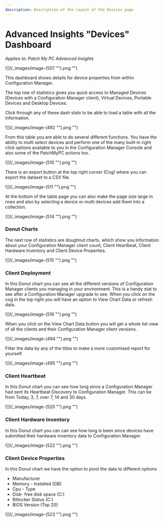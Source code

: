 ```yaml
---
description: Description of the layout of the Devices page
---
```


# Advanced Insights "Devices" Dashboard

_Applies to: Patch My PC Advanced Insights_

![](/_images/image-(507 "").png "")

This dashboard shows details for device properties from within Configuration Manager.

The top row of statistics gives you quick access to Managed Devices (Devices with a Configuration Manager client), Virtual Devices, Portable Devices and Desktop Devices.

Click through any of these dash stats to be able to load a table with all the information.

![](/_images/image-(492 "").png "")

From this table you are able to do several different functions.  You have the ability to multi select devices and perform one of the many built-in right click options available to you in the Configuration Manager Console and also some of the PatchMyPC actions too.

![](/_images/image-(510 "").png "")

There is an export button at the top right corner (Cog) where you can export the dataset to a CSV file.

![](/_images/image-(511 "").png "")

At the bottom of the table page you can also make the page size large in rows and also by selecting a device or multi devices add them into a collection.

![](/_images/image-(514 "").png "")

### Donut Charts

The next row of statistics are doughnut charts, which show you information about your Configuration Manager client count, Client Heartbeat, Client Hardware Inventory and Client Device Properties.

![](/_images/image-(515 "").png "")

### Client Deployment

In this Donut chart you can see all the different versions of Configuration Manager clients you managing in your environment.  This is a handy stat to see after a Configuration Manager upgrade to see.  When you click on the cog in the top right you will have an option to View Chart Data or refresh data.

![](/_images/image-(516 "").png "")

When you click on the View Chart Data button you will get a whole list view of all the clients and their Configuration Manager client versions.

![](/_images/image-(494 "").png "")

Filter the data by any of the titles to make a more customised report for yourself.

![](/_images/image-(495 "").png "")

### Client Heartbeat&#x20;

In this Donut chart you can see how long since a Configuration Manager had sent its Heartbeat Discovery to Configuration Manager.  This can be from Today, 3, 7, over 7, 14 and 30 days.

![](/_images/image-(520 "").png "")

### Client Hardware Inventory

In this Donut chart you can can see how long is been since devices have submitted their hardware inventory data to Configuration Manager.

![](/_images/image-(522 "").png "")

### Client Device Properties

In this Donut chart we have the option to pivot the data to different options

* Manufacturer
* Memory - Installed (GB)
* Cpu - Type
* Disk- free disk space (C:)
* Bitlocker Status (C:)
* BIOS Version (Top 20)

![](/_images/image-(523 "").png "")
